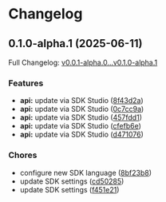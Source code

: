 # Changelog

## 0.1.0-alpha.1 (2025-06-11)

Full Changelog: [v0.0.1-alpha.0...v0.1.0-alpha.1](https://github.com/qanapi/qanapi-sdk-golang/compare/v0.0.1-alpha.0...v0.1.0-alpha.1)

### Features

* **api:** update via SDK Studio ([8f43d2a](https://github.com/qanapi/qanapi-sdk-golang/commit/8f43d2ad2513712d771b16ee276d4ac9521cab99))
* **api:** update via SDK Studio ([0c7cc9a](https://github.com/qanapi/qanapi-sdk-golang/commit/0c7cc9a8c46d63504375c873b8387cfb60b0e9a8))
* **api:** update via SDK Studio ([457fdd1](https://github.com/qanapi/qanapi-sdk-golang/commit/457fdd1568ee7b2e6de07c37290fef8aac4fc73c))
* **api:** update via SDK Studio ([cfefb6e](https://github.com/qanapi/qanapi-sdk-golang/commit/cfefb6ecc721b4db4bd3aea015e2ad9b8fefae4e))
* **api:** update via SDK Studio ([d471076](https://github.com/qanapi/qanapi-sdk-golang/commit/d471076daf19c923ceec31534a317d815a0639c3))


### Chores

* configure new SDK language ([8bf23b8](https://github.com/qanapi/qanapi-sdk-golang/commit/8bf23b8028f0730a9f4d5644f753bf899b63bad9))
* update SDK settings ([cd50285](https://github.com/qanapi/qanapi-sdk-golang/commit/cd5028571818276f59c849c57229509defdfa65e))
* update SDK settings ([f451e21](https://github.com/qanapi/qanapi-sdk-golang/commit/f451e21ccc192f2cd82631fb02d6a42468c4d5af))
